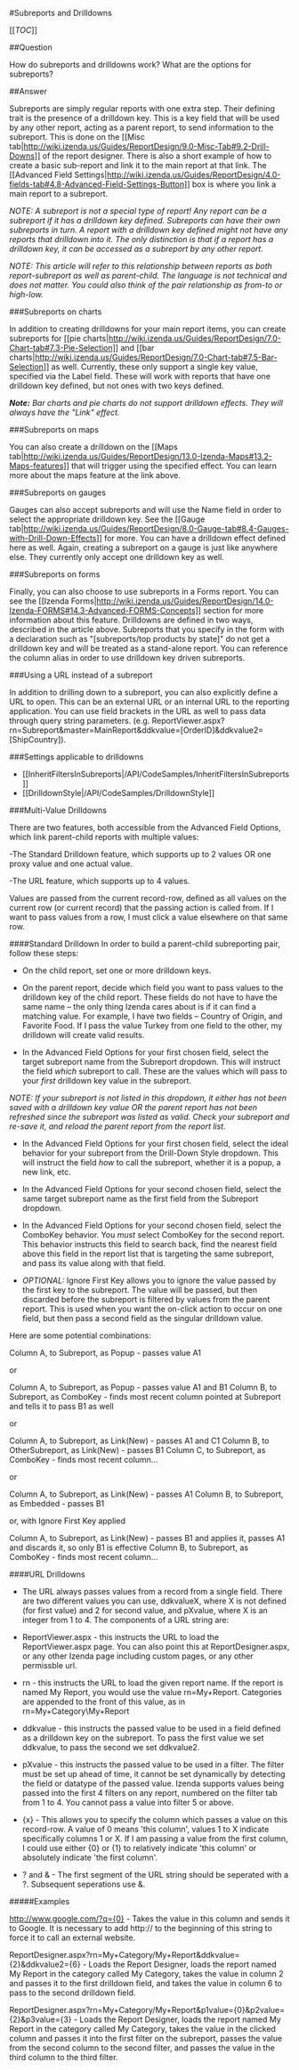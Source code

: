 #Subreports and Drilldowns

[[_TOC_]]

##Question

How do subreports and drilldowns work? What are the options for subreports?

##Answer

Subreports are simply regular reports with one extra step. Their defining trait is the presence of a drilldown key. This is a key field that will be used by any other report, acting as a parent report, to send information to the subreport. This is done on the [[Misc tab|http://wiki.izenda.us/Guides/ReportDesign/9.0-Misc-Tab#9.2-Drill-Downs]] of the report designer. There is also a short example of how to create a basic sub-report and link it to the main report at that link. The [[Advanced Field Settings|http://wiki.izenda.us/Guides/ReportDesign/4.0-fields-tab#4.8-Advanced-Field-Settings-Button]] box is where you link a main report to a subreport.

_*NOTE:* A subreport is not a special type of report! Any report can be a subreport if it has a drilldown key defined. Subreports can have their own subreports in turn. A report with a drilldown key defined might not have any reports that drilldown into it. The only distinction is that if a report has a drilldown key, it can be accessed as a subreport by any other report._

_*NOTE:* This article will refer to this relationship between reports as both report-subreport as well as parent-child. The language is not technical and does not matter. You could also think of the pair relationship as from-to or high-low._ 

###Subreports on charts

In addition to creating drilldowns for your main report items, you can create subreports for [[pie charts|http://wiki.izenda.us/Guides/ReportDesign/7.0-Chart-tab#7.3-Pie-Selection]] and [[bar charts|http://wiki.izenda.us/Guides/ReportDesign/7.0-Chart-tab#7.5-Bar-Selection]] as well. Currently, these only support a single key value, specified via the Label field. These will work with reports that have one drilldown key defined, but not ones with two keys defined.

_**Note:** Bar charts and pie charts do not support drilldown effects. They will always have the "Link" effect._

###Subreports on maps

You can also create a drilldown on the [[Maps tab|http://wiki.izenda.us/Guides/ReportDesign/13.0-Izenda-Maps#13.2-Maps-features]] that will trigger using the specified effect. You can learn more about the maps feature at the link above.

###Subreports on gauges

Gauges can also accept subreports and will use the Name field in order to select the appropriate drilldown key. See the [[Gauge tab|http://wiki.izenda.us/Guides/ReportDesign/8.0-Gauge-tab#8.4-Gauges-with-Drill-Down-Effects]] for more. You can have a drilldown effect defined here as well. Again, creating a subreport on a gauge is just like anywhere else. They currently only accept one drilldown key as well.

###Subreports on forms

Finally, you can also choose to use subreports in a Forms report. You can see the [[Izenda Forms|http://wiki.izenda.us/Guides/ReportDesign/14.0-Izenda-FORMS#14.3-Advanced-FORMS-Concepts]] section for more information about this feature. Drilldowns are defined in two ways, described in the article above. Subreports that you specify in the form with a declaration such as "[subreports/top products by state]" do not get a drilldown key and will be treated as a stand-alone report. You can reference the column alias in order to use drilldown key driven subreports.

###Using a URL instead of a subreport

In addition to drilling down to a subreport, you can also explicitly define a URL to open. This can be an external URL or an internal URL to the reporting application. You can use field brackets in the URL as well to pass data through query string parameters. (e.g. ReportViewer.aspx?rn=Subreport&master=MainReport&ddkvalue=[OrderID]&ddkvalue2=[ShipCountry]). 

###Settings applicable to drilldowns
* [[InheritFiltersInSubreports|/API/CodeSamples/InheritFiltersInSubreports]]
* [[DrilldownStyle|/API/CodeSamples/DrilldownStyle]]

###Multi-Value Drilldowns

There are two features, both accessible from the Advanced Field Options, which link parent-child reports with multiple values:

-The Standard Drilldown feature, which supports up to 2 values OR one proxy value and one actual value.

-The URL feature, which supports up to 4 values.

Values are passed from the current record-row, defined as all values on the current row (or current record) that the passing action is called from. If I want to pass values from a row, I must click a value elsewhere on that same row.

####Standard Drilldown
In order to build a parent-child subreporting pair, follow these steps:

* On the child report, set one or more drilldown keys.

* On the parent report, decide which field you want to pass values to the drilldown key of the child report. These fields do not have to have the same name – the only thing Izenda cares about is if it can find a matching value. For example, I have two fields – Country of Origin, and Favorite Food. If I pass the value Turkey from one field to the other, my drilldown will create valid results.

* In the Advanced Field Options for your first chosen field, select the target subreport name from the Subreport dropdown. This will instruct the field _which_ subreport to call. These are the values which will pass to your _first_ drilldown key value in the subreport.

_*NOTE:* If your subreport is not listed in this dropdown, it either has not been saved with a drilldown key value OR the parent report has not been refreshed since the subreport was listed as valid. Check your subreport and re-save it, and reload the parent report from the report list._

* In the Advanced Field Options for your first chosen field, select the ideal behavior for your subreport from the Drill-Down Style dropdown. This will instruct the field _how_ to call the subreport, whether it is a popup, a new link, etc.

* In the Advanced Field Options for your second chosen field, select the same target subreport name as the first field from the Subreport dropdown.

* In the Advanced Field Options for your second chosen field, select the ComboKey behavior. You _must_ select ComboKey for the second report. This behavior instructs this field to search back, find the nearest field above this field in the report list that is targeting the same subreport, and pass its value along with that field.

* *OPTIONAL:* Ignore First Key allows you to ignore the value passed by the first key to the subreport. The value will be passed, but then discarded before the subreport is filtered by values from the parent report. This is used when you want the on-click action to occur on one field, but then pass a second field as the singular drilldown value.

Here are some potential combinations:

Column A, to Subreport, as Popup - passes value A1

or

Column A, to Subreport, as Popup - passes value A1 and B1
Column B, to Subreport, as ComboKey - finds most recent column pointed at Subreport and tells it to pass B1 as well

or

Column A, to Subreport, as Link(New) - passes A1 and C1 
Column B, to OtherSubreport, as Link(New) - passes B1
Column C, to Subreport, as ComboKey - finds most recent column...

or 

Column A, to Subreport, as Link(New) - passes A1
Column B, to Subreport, as Embedded - passes B1

or, with Ignore First Key applied

Column A, to Subreport, as Link(New) - passes B1 and applies it, passes A1 and discards it, so only B1 is effective
Column B, to Subreport, as ComboKey - finds most recent column...

####URL Drilldowns

* The URL always passes values from a record from a single field. There are two different values you can use, ddkvalueX, where X is not defined (for first value) and 2 for second value, and pXvalue, where X is an integer from 1 to 4. The components of a URL string are:

* ReportViewer.aspx - this instructs the URL to load the ReportViewer.aspx page. You can also point this at ReportDesigner.aspx, or any other Izenda page including custom pages, or any other permissble url. 

* rn - this instructs the URL to load the given report name. If the report is named My Report, you would use the value rn=My+Report. Categories are appended to the front of this value, as in rn=My+Category\My+Report

* ddkvalue - this instructs the passed value to be used in a field defined as a drilldown key on the subreport. To pass the first value we set ddkvalue, to pass the second we set ddkvalue2.

* pXvalue - this instructs the passed value to be used in a filter. The filter must be set up ahead of time, it cannot be set dynamically by detecting the field or datatype of the passed value. Izenda supports values being passed into the first 4 filters on any report, numbered on the filter tab from 1 to 4. You cannot pass a value into filter 5 or above.

* {x} - This allows you to specify the column which passes a value on this record-row. A value of 0 means 'this column', values 1 to X indicate specifically columns 1 or X. If I am passing a value from the first column, I could use either {0} or {1} to relatively indicate 'this column' or absolutely indicate 'the first column'.

* ? and & - The first segment of the URL string should be seperated with a ?. Subsequent seperations use &.

#####Examples

http://www.google.com/?q={0} - Takes the value in this column and sends it to Google. It is necessary to add http:// to the beginning of this string to force it to call an external website.

ReportDesigner.aspx?rn=My+Category/My+Report&ddkvalue={2}&ddkvalue2={6} - Loads the Report Designer, loads the report named My Report in the category called My Category, takes the value in column 2 and passes it to the first drilldown field, and takes the value in column 6 to pass to the second drilldown field.

ReportDesigner.aspx?rn=My+Category/My+Report&p1value={0}&p2value={2}&p3value={3} - Loads the Report Designer, loads the report named My Report in the category called My Category, takes the value in the clicked column and passes it into the first filter on the subreport, passes the value from the second column to the second filter, and passes the value in the third column to the third filter.
